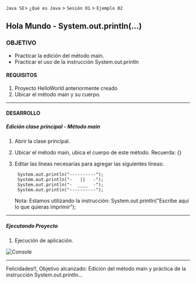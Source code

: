 `Java SE`> `¿Qué es Java` > `Sesión 01` > `Ejemplo 02`

## Hola Mundo - System.out.println(...)

### OBJETIVO

- Practicar la edición del método main.
- Practicar el uso de la instrucción System.out.println

#### REQUISITOS

1. Proyecto HelloWorld anteriormente creado
2. Ubicar el método main y su cuerpo.

<hr>

#### DESARROLLO

##### Edición clase principal - Método main

1. Abrir la clase principal.
2. Ubicar el método main, ubica el cuerpo de este método. Recuerda: {}
3. Editar las líneas necesarias para agregar las siguientes líneas:

        System.out.println("----------");
        System.out.println("-   ||   -");
        System.out.println("-  ____  -");
        System.out.println("----------");
        
   Nota: Estamos utilizando la instrucción: System.out.println("Escribe aquí lo que quieras imprimir");

<hr>

##### Ejecutando Proyecto

1. Ejecución de aplicación. 
   
![Console](https://user-images.githubusercontent.com/56565204/66882530-62987b00-ef90-11e9-94c2-190c10dcf676.png)

<hr> 

Felicidades!!, Objetivo alcanzado: Edición del método main y práctica de la instrucción System.out.println...
